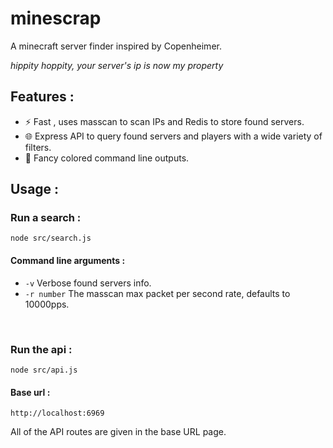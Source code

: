 # minescrap

A minecraft server finder inspired by Copenheimer.

*hippity hoppity, your server's ip is now my property*

Features :
----------
- ⚡️ Fast , uses masscan to scan IPs and  Redis to store found servers.
- 🌐 Express API to query found servers and players with a wide variety of filters.
- 🎨 Fancy colored command line outputs.

Usage :
-------
### Run a search :

`node src/search.js`


#### Command line arguments :
- `-v` Verbose found servers info.
- `-r number` The masscan max packet per second rate, defaults to 10000pps.
<br>

### Run the api :

`node src/api.js`

#### Base url :
`http://localhost:6969`

All of the API routes are given in the base URL page.
